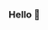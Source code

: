 ### Hello 👋

<!--
**iarosb/iarosb** is a ✨ _special_ ✨ repository because its `README.md` (this file) appears on your GitHub profile.
Resume:  [Iaroslav Blinkov Resume](oops, coming soon) (PDF download)
 

🌱 *Currently Learning*: React-Native and Ruby<br>
🤔 *Looking for help*: I'm looking for help with trying to find my first software engineering job in this current job climate.<br>
📫 How to reach me: <br>
&nbsp;&nbsp;&nbsp;&nbsp;&nbsp;&nbsp;&nbsp;&nbsp;&nbsp;&nbsp; [Email](here2contactme@gmail.com)
&nbsp;&nbsp;&nbsp;&nbsp;&nbsp;&nbsp;&nbsp;&nbsp;&nbsp;&nbsp; [Twitter](https://www.twitter.com/iarosb)
&nbsp;&nbsp;&nbsp;&nbsp;&nbsp;&nbsp;&nbsp;&nbsp;&nbsp;&nbsp; [LinkedIn](https://www.linkedin.com/in/iarosb)
😄 Pronouns: He/His <br>
- 🔭 I’m currently working on ...
- 🌱 I’m currently learning Python and how to develop better cloud
- 👯 I’m looking to collaborate on ...
- 💬 Ask me about ...
- 📫 How to reach me: here2contactme@gmail.com
- 😄 Pronouns: he/him
- ⚡ Fun fact: https://resume.christinakopecky.com
-->

